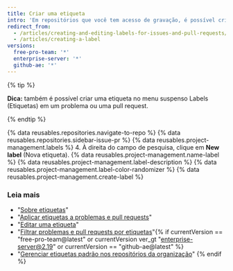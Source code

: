 ```yaml
---
title: Criar uma etiqueta
intro: 'Em repositórios que você tem acesso de gravação, é possível criar etiquetas para organizar problemas e pull requests.'
redirect_from:
  - /articles/creating-and-editing-labels-for-issues-and-pull-requests/
  - /articles/creating-a-label
versions:
  free-pro-team: '*'
  enterprise-server: '*'
  github-ae: '*'
---
```


{% tip %}

**Dica:** também é possível criar uma etiqueta no menu suspenso Labels (Etiquetas) em um problema ou uma pull request.

{% endtip %}

{% data reusables.repositories.navigate-to-repo %}
{% data reusables.repositories.sidebar-issue-pr %}
{% data reusables.project-management.labels %}
4. À direita do campo de pesquisa, clique em **New label** (Nova etiqueta).
{% data reusables.project-management.name-label %}
{% data reusables.project-management.label-description %}
{% data reusables.project-management.label-color-randomizer %}
{% data reusables.project-management.create-label %}

### Leia mais

- "[Sobre etiquetas](/articles/about-labels)"
- "[Aplicar etiquetas a problemas e pull requests](/articles/applying-labels-to-issues-and-pull-requests)"
- "[Editar uma etiqueta](/articles/editing-a-label)"
- "[Filtrar problemas e pull requests por etiquetas](/articles/filtering-issues-and-pull-requests-by-labels)"{% if currentVersion == "free-pro-team@latest" or currentVersion ver_gt "enterprise-server@2.19" or currentVersion == "github-ae@latest" %}
- "[Gerenciar etiquetas padrão nos repositórios da organização](/articles/managing-default-labels-for-repositories-in-your-organization)"
{% endif %}
